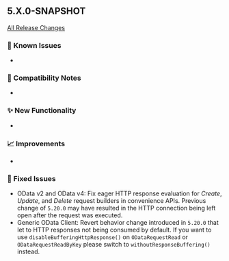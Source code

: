## 5.X.0-SNAPSHOT

[All Release Changes](https://github.com/SAP/cloud-sdk-java/releases)

### 🚧 Known Issues

- 

### 🔧 Compatibility Notes

- 

### ✨ New Functionality

- 

### 📈 Improvements

- 

### 🐛 Fixed Issues

- OData v2 and OData v4: Fix eager HTTP response evaluation for _Create_, _Update_, and _Delete_ request builders in convenience APIs.
  Previous change of `5.20.0` may have resulted in the HTTP connection being left open after the request was executed.
- Generic OData Client: Revert behavior change introduced in `5.20.0` that let to HTTP responses not being consumed by default.
  If you want to use `disableBufferingHttpResponse()` on `ODataRequestRead` or `ODataRequestReadByKey` please switch to `withoutResponseBuffering()` instead.